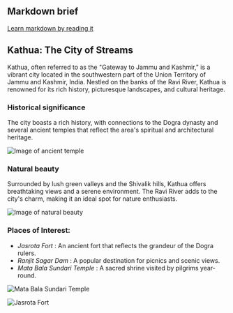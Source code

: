 ## Markdown brief

[Learn markdown by reading it](markdown.md)

## Kathua: The City of Streams

Kathua, often referred to as the "Gateway to Jammu and Kashmir," is a vibrant city located in the southwestern part of the Union Territory of Jammu and Kashmir, India. Nestled on the banks of the Ravi River, Kathua is renowned for its rich history, picturesque landscapes, and cultural heritage.

### Historical significance 
The city boasts a rich history, with connections to the Dogra dynasty and several ancient temples that reflect the area's spiritual and architectural heritage.

![Image of ancient temple ](https://i.ytimg.com/vi/3sbvyZrm0-Y/maxresdefault.jpg)

### Natural beauty

Surrounded by lush green valleys and the Shivalik hills, Kathua offers breathtaking views and a serene environment. The Ravi River adds to the city's charm, making it an ideal spot for nature enthusiasts.

![Image of natural beauty](https://i.ytimg.com/vi/OUL2nRuYOG4/maxresdefault.jpg?sqp=-oaymwEoCIAKENAF8quKqQMcGADwAQH4Ac4FgAKACooCDAgAEAEYOCBlKDYwDw==&rs=AOn4CLCyozInavNGqOonYZwrpvpN29F2yg) 

### Places of Interest:
- *Jasrota Fort* : An ancient fort that reflects the grandeur of the Dogra rulers.
- *Ranjit Sagar Dam* : A popular destination for picnics and scenic views.
- *Mata Bala Sundari Temple* : A sacred shrine visited by pilgrims year-round.

![Mata Bala Sundari Temple](https://www.dailyexcelsior.com/wp-content/uploads/2022/04/page7-9-7.jpg)

![Jasrota Fort](https://th.bing.com/th/id/OIP.ZAvydMUV-3eqVndweHAwpwHaEU?rs=1&pid=ImgDetMain)



